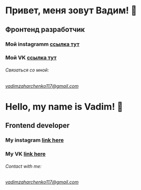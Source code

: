 # Привет, меня зовут Вадим! 👋
## Фронтенд разработчик
### Мой instagramm [ссылка тут](https://instagram/vadim__zakharchenko)
### Мой VK [ссылка тут](https://vk.com/id226763322)

###### Связаться со мной:
###### vadimzaharchenko117@gmail.com



# Hello, my name is Vadim! 👋
## Frontend developer
### My instagram [link here](https://instagram/vadim__zakharchenko)
### My VK [link here](https://vk.com/id226763322)

###### Contact with me:
###### vadimzaharchenko117@gmail.com
